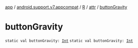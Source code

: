 [app](../../../index.md) / [android.support.v7.appcompat](../../index.md) / [R](../index.md) / [attr](index.md) / [buttonGravity](./button-gravity.md)

# buttonGravity

`static val buttonGravity: `[`Int`](https://kotlinlang.org/api/latest/jvm/stdlib/kotlin/-int/index.html)
`static val buttonGravity: `[`Int`](https://kotlinlang.org/api/latest/jvm/stdlib/kotlin/-int/index.html)